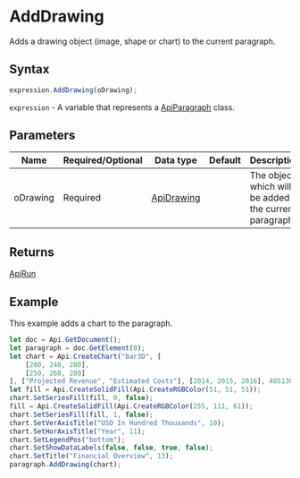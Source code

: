 # AddDrawing

Adds a drawing object (image, shape or chart) to the current paragraph.

## Syntax

```javascript
expression.AddDrawing(oDrawing);
```

`expression` - A variable that represents a [ApiParagraph](../ApiParagraph.md) class.

## Parameters

| **Name** | **Required/Optional** | **Data type** | **Default** | **Description** |
| ------------- | ------------- | ------------- | ------------- | ------------- |
| oDrawing | Required | [ApiDrawing](../../ApiDrawing/ApiDrawing.md) |  | The object which will be added to the current paragraph. |

## Returns

[ApiRun](../../ApiRun/ApiRun.md)

## Example

This example adds a chart to the paragraph.

```javascript editor-
let doc = Api.GetDocument();
let paragraph = doc.GetElement(0);
let chart = Api.CreateChart("bar3D", [
    [200, 240, 280],
    [250, 260, 280]
], ["Projected Revenue", "Estimated Costs"], [2014, 2015, 2016], 4051300, 2347595, 24);
let fill = Api.CreateSolidFill(Api.CreateRGBColor(51, 51, 51));
chart.SetSeriesFill(fill, 0, false);
fill = Api.CreateSolidFill(Api.CreateRGBColor(255, 111, 61));
chart.SetSeriesFill(fill, 1, false);
chart.SetVerAxisTitle("USD In Hundred Thousands", 10);
chart.SetHorAxisTitle("Year", 11);
chart.SetLegendPos("bottom");
chart.SetShowDataLabels(false, false, true, false);
chart.SetTitle("Financial Overview", 13);
paragraph.AddDrawing(chart);
```
